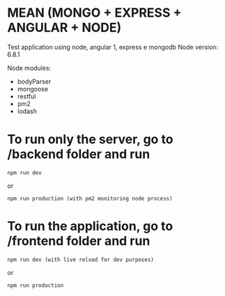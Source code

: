 # MEAN (MONGO + EXPRESS + ANGULAR + NODE)
Test application using node, angular 1, express e mongodb
Node version: 6.8.1

Node modules:
* bodyParser
* mongoose
* restful
* pm2
* lodash

# To run only the server, go to /backend folder and run 
    
    npm run dev

or <br/>
    
    npm run production (with pm2 monitoring node process)
    
# To run the application, go to /frontend folder and run

    npm run dev (with live reload for dev purposes)
    
or <br/>

    npm run production
   
